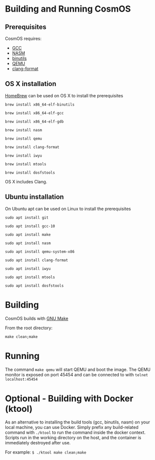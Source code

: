 # Building and Running CosmOS

## Prerequisites

CosmOS requires:

- [GCC](https://gcc.gnu.org/)
- [NASM](http://nasm.us/)
- [binutils](https://www.gnu.org/software/binutils/)
- [QEMU](https://www.qemu.org/)
- [clang-format](https://clang.llvm.org/docs/ClangFormat.html)

## OS X installation

[HomeBrew](https://brew.sh/) can be used on OS X to install the prerequisites

`brew install x86_64-elf-binutils`

`brew install x86_64-elf-gcc`

`brew install x86_64-elf-gdb`

`brew install nasm`

`brew install qemu`

`brew install clang-format`

`brew install iwyu`

`brew install mtools`

`brew install dosfstools`

OS X includes Clang.

## Ubuntu installation

On Ubuntu apt can be used on Linux to install the prerequisites

`sudo apt install git`

`sudo apt install gcc-10`

`sudo apt install make`

`sudo apt install nasm`

`sudo apt install qemu-system-x86`

`sudo apt install clang-format`

`sudo apt install iwyu`

`sudo apt install mtools`

`sudo apt install dosfstools`

# Building

CosmOS builds with [GNU Make](https://www.gnu.org/software/make/)

From the root directory:

`make clean;make`

# Running

The command `make qemu` will start QEMU and boot the image. The QEMU monitor is exposed on port 45454 and can be connected to with `telnet localhost:45454`

# Optional - Building with Docker (ktool)

As an alternative to installing the build tools (gcc, binutils, nasm) on your local machine, you can use Docker. Simply prefix any build-related command with `./ktool` to run the command inside the docker context. Scripts run in the working directory on the host, and the container is immediately destroyed after use.

For example:
`$ ./ktool make clean;make`
